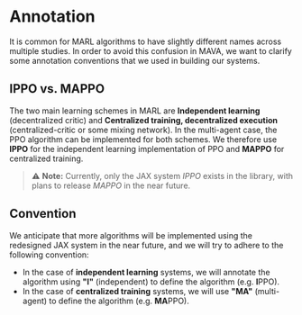 # Annotation



It is common for MARL algorithms to have slightly different names across multiple studies.  In order to avoid this confusion in MAVA, we want to clarify some annotation conventions that we used in building our systems.

## IPPO vs. MAPPO

The two main learning schemes in MARL are **Independent learning** (decentralized critic) and **Centralized training, decentralized execution** (centralized-critic or some mixing network). In the multi-agent case, the PPO algorithm can be implemented for both schemes. We therefore use **IPPO** for the independent learning implementation of PPO and **MAPPO** for centralized training.

> ⚠️ **Note:** Currently, only the JAX system *IPPO* exists in the library, with plans to release *MAPPO* in the near future.

## Convention

We anticipate that more algorithms will be implemented using the redesigned JAX system in the near future, and we will try to adhere to the following convention:

- In the case of **independent learning** systems, we will annotate the algorithm using **"I"** (independent) to define the algorithm (e.g. **I**PPO).
- In the case of **centralized training** systems, we will use **"MA"** (multi-agent) to define the algorithm (e.g. **MA**PPO).
